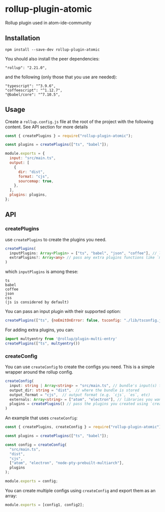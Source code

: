 # rollup-plugin-atomic

Rollup plugin used in atom-ide-community

## Installation

```
npm install --save-dev rollup-plugin-atomic
```

You should also install the peer dependencies:

```
"rollup": "2.21.0",
```

and the following (only those that you use are needed):

```
"typescript": "^3.9.6",
"coffeescript": "^1.12.7",
"@babel/core": "^7.10.5",
```

## Usage

Create a `rollup.config.js` file at the root of the project with the following content. See API section for more details

```js
const { createPlugins } = require("rollup-plugin-atomic");

const plugins = createPlugins(["ts", "babel"]);

module.exports = {
  input: "src/main.ts",
  output: [
    {
      dir: "dist",
      format: "cjs",
      sourcemap: true,
    },
  ],
  plugins: plugins,
};
```

## API

### createPlugins

use `createPlugins` to create the plugins you need.

```ts
createPlugins(
  inputPlugins: Array<Plugin> = ["ts", "babel", "json", "coffee"], // languages/plugins you use
  extraPlugins?: Array<any>	// pass any extra plugins functions like `multientry()`
)
```

which `inputPlugins` is among these:

```
ts
babel
coffee
json
css
(js is considered by default)
```

You can pass an input plugin with their supported option:

```js
createPlugins(["ts", {noEmitOnError: false, tsconfig: "./lib/tsconfig.json"})
```

For adding extra plugins, you can:
```ts
import multyentry from '@rollup/plugin-multi-entry'
createPlugins(["ts", multyentry())
```

### createConfig

You can use `createConfig` to create the configs you need. This is a simple wrapper around the rollup config.

```ts
createConfig(
  input: string | Array<string> = "src/main.ts", // bundle's input(s) file(s)
  output_dir: string = "dist",	// where the bundle is stored
  output_format = "cjs",  // output format (e.g. `cjs`, `es`, etc)
  externals: Array<string> = ["atom", "electron"], // libraries you want to be external
  plugins = createPlugins() // pass the plugins you created using `createPlugins()`
)
```

An example that uses `createConfig`:

```js
const { createPlugins, createConfig } = require("rollup-plugin-atomic");

const plugins = createPlugins(["ts", "babel"]);

const config = createConfig(
  "src/main.ts",
  "dist",
  "cjs",
  ["atom", "electron", "node-pty-prebuilt-multiarch"],
  plugins
);

module.exports = config;
```

You can create multiple configs using `createConfig` and export them as an array:

```js
module.exports = [config1, config2];
```
